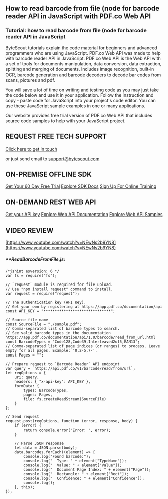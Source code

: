 ## How to read barcode from file (node for barcode reader API in JavaScript with PDF.co Web API

### Tutorial: how to read barcode from file (node for barcode reader API in JavaScript

ByteScout tutorials explain the code material for beginners and advanced programmers who are using JavaScript. PDF.co Web API was made to help with barcode reader API in JavaScript. PDF.co Web API is the Web API with a set of tools for documents manipulation, data conversion, data extraction, splitting and merging of documents. Includes image recognition, built-in OCR, barcode generation and barcode decoders to decode bar codes from scans, pictures and pdf.

You will save a lot of time on writing and testing code as you may just take the code below and use it in your application. Follow the instruction and copy - paste code for JavaScript into your project's code editor. You can use these JavaScript sample examples in one or many applications.

Our website provides free trial version of PDF.co Web API that includes source code samples to help with your JavaScript project.

## REQUEST FREE TECH SUPPORT

[Click here to get in touch](https://bytescout.zendesk.com/hc/en-us/requests/new?subject=PDF.co%20Web%20API%20Question)

or just send email to [support@bytescout.com](mailto:support@bytescout.com?subject=PDF.co%20Web%20API%20Question) 

## ON-PREMISE OFFLINE SDK 

[Get Your 60 Day Free Trial](https://bytescout.com/download/web-installer?utm_source=github-readme)
[Explore SDK Docs](https://bytescout.com/documentation/index.html?utm_source=github-readme)
[Sign Up For Online Training](https://academy.bytescout.com/)


## ON-DEMAND REST WEB API

[Get your API key](https://pdf.co/documentation/api?utm_source=github-readme)
[Explore Web API Documentation](https://pdf.co/documentation/api?utm_source=github-readme)
[Explore Web API Samples](https://github.com/bytescout/ByteScout-SDK-SourceCode/tree/master/PDF.co%20Web%20API)

## VIDEO REVIEW

[https://www.youtube.com/watch?v=NEwNs2b9YN8](https://www.youtube.com/watch?v=NEwNs2b9YN8)




<!-- code block begin -->

##### ****ReadBarcodeFromFile.js:**
    
```
/*jshint esversion: 6 */
var fs = require("fs");

// `request` module is required for file upload.
// Use "npm install request" command to install.
var request = require("request");

// The authentication key (API Key).
// Get your own by registering at https://app.pdf.co/documentation/api
const API_KEY = "******************************";

// Source file name
const SourceFile = "./sample.pdf";
// Comma-separated list of barcode types to search. 
// See valid barcode types in the documentation https://app.pdf.co/documentation/api/1.0/barcode/read_from_url.html
const BarcodeTypes = "Code128,Code39,Interleaved2of5,EAN13";
// Comma-separated list of page indices (or ranges) to process. Leave empty for all pages. Example: '0,2-5,7-'.
const Pages = "";

// Prepare request to `Barcode Reader` API endpoint
var query = `https://api.pdf.co/v1/barcode/read/from/url`;
let reqOptions = {
    uri: query,
    headers: { "x-api-key": API_KEY },
    formData: {
        types: BarcodeTypes,
        pages: Pages,
        file: fs.createReadStream(SourceFile)
    }
};

// Send request
request.post(reqOptions, function (error, response, body) {
    if (error) {
        return console.error("Error: ", error);
    }

    // Parse JSON response
    let data = JSON.parse(body);
    data.barcodes.forEach((element) => {
        console.log("Found barcode:");
        console.log("  Type: " + element["TypeName"]);
        console.log("  Value: " + element["Value"]);
        console.log("  Document Page Index: " + element["Page"]);
        console.log("  Rectangle: " + element["Rect"]);
        console.log("  Confidence: " + element["Confidence"]);
        console.log();
    }, this);
});
```

<!-- code block end -->